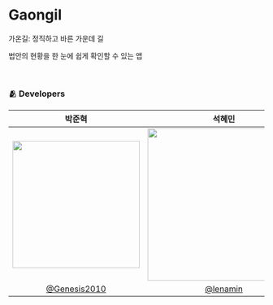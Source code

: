 # Gaongil
가온길: 정직하고 바른 가운데 길

법안의 현황을 한 눈에 쉽게 확인할 수 있는 앱

<br/>

### 🫂 Developers

|박준혁|석혜민|오세익|
|:-:|:-:|:-:|
|<img src="https://github.com/Genesis2010.png" width="250">|<img src="https://github.com/lenamin.png" width="300">|<img src="https://github.com/glitterer.png" width="290">|
|[@Genesis2010](https://github.com/Genesis2010)|[@lenamin](https://github.com/lenamin)|[@glitterer](https://github.com/glitterer)|
